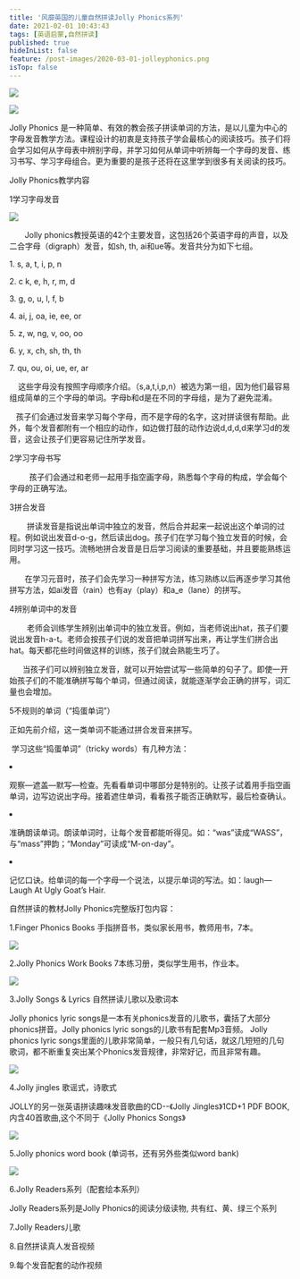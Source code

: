 ```yaml
---
title: '风靡英国的儿童自然拼读Jolly Phonics系列'
date: 2021-02-01 10:43:43
tags: [英语启蒙,自然拼读]
published: true
hideInList: false
feature: /post-images/2020-03-01-jolleyphonics.png
isTop: false
---
```


<p><div>
	<img src="/images/33280-e173658b12de5cc8.png" width="null" height="null" style="width:auto;height:auto;" /><br />
	</div>
</p>
<div>
	<img src="/images/33280-512f4cb06e28ae9c.png" width="null" height="null" style="width:auto;height:auto;" /><br />
	<div>
	</div>
</div>
<p>
	Jolly Phonics 是一种简单、有效的教会孩子拼读单词的方法，是以儿童为中心的字母发音教学方法。课程设计的初衷是支持孩子学会最核心的阅读技巧。孩子们将会学习如何从字母表中辨别字母，并学习如何从单词中听辨每一个字母的发音、练习书写、学习字母组合。更为重要的是孩子还将在这里学到很多有关阅读的技巧。
</p>
<p>
	Jolly Phonics教学内容
</p>
<p>
	1学习字母发音
</p>
<div>
	<img src="/images/33280-3a09de0f9cbed7e7.png" width="null" height="null" style="width:auto;height:auto;" /><br />
	<div>
	</div>
</div>
<p>
	&nbsp; &nbsp; &nbsp; &nbsp;Jolly phonics教授英语的42个主要发音，这包括26个英语字母的声音，以及二合字母（digraph）发音，如sh, th, ai和ue等。发音共分为如下七组。
</p>
<p>
	1. s, a, t, i, p, n
</p>
<p>
	2. c k, e, h, r, m, d
</p>
<p>
	3. g, o, u, l, f, b
</p>
<p>
	4. ai, j, oa, ie, ee, or
</p>
<p>
	5. z, w, ng, v, oo, oo
</p>
<p>
	6. y, x, ch, sh, th, th
</p>
<p>
	7. qu, ou, oi, ue, er, ar
</p>
<p>
	&nbsp; &nbsp; 这些字母没有按照字母顺序介绍。（s,a,t,i,p,n）被选为第一组，因为他们最容易组成简单的三个字母的单词。字母b和d是在不同的字母组，是为了避免混淆。
</p>
<p>
	&nbsp; &nbsp;孩子们会通过发音来学习每个字母，而不是字母的名字，这对拼读很有帮助。此外，每个发音都附有一个相应的动作，如边做打鼓的动作边说d,d,d,d来学习d的发音，这会让孩子们更容易记住所学发音。
</p>
<p>
	2学习字母书写
</p>
<p>
	&nbsp; &nbsp; &nbsp; &nbsp; &nbsp;孩子们会通过和老师一起用手指空画字母，熟悉每个字母的构成，学会每个字母的正确写法。
</p>
<p>
	3拼合发音
</p>
<p>
	&nbsp; &nbsp; &nbsp; &nbsp; 拼读发音是指说出单词中独立的发音，然后合并起来一起说出这个单词的过程。例如说出发音d-o-g，然后读出dog。孩子们在学习每个独立发音的时候，会同时学习这一技巧。流畅地拼合发音是日后学习阅读的重要基础，并且要能熟练运用。
</p>
<p>
	&nbsp;&nbsp;&nbsp;&nbsp;&nbsp;&nbsp;&nbsp;在学习元音时，孩子们会先学习一种拼写方法，练习熟练以后再逐步学习其他拼写方法，如ai发音（rain）也有ay（play）和a_e（lane）的拼写。&nbsp; &nbsp;&nbsp;
</p>
<p>
	4辨别单词中的发音
</p>
<p>
	&nbsp; &nbsp; &nbsp; &nbsp; 老师会训练学生辨别出单词中的独立发音。例如，当老师说出hat，孩子们要说出发音h-a-t。老师会按孩子们说的发音把单词拼写出来，再让学生们拼合出hat。每天都花些时间做这样的训练，孩子们就会熟能生巧了。
</p>
<p>
	&nbsp; &nbsp; &nbsp; 当孩子们可以辨别独立发音，就可以开始尝试写一些简单的句子了。即使一开始孩子们的不能准确拼写每个单词，但通过阅读，就能逐渐学会正确的拼写，词汇量也会增加。
</p>
<p>
	5不规则的单词（“捣蛋单词”）
</p>
<p>
	正如先前介绍，这一类单词不能通过拼合发音来拼写。
</p>
<p>
	&nbsp;学习这些“捣蛋单词”（tricky words）有几种方法：
</p>
<li>
	<p>
		观察—遮盖—默写—检查。先看看单词中哪部分是特别的。让孩子试着用手指空画单词，边写边说出字母。接着遮住单词，看看孩子能否正确默写，最后检查确认。
	</p>
</li>
<li>
	<p>
		准确朗读单词。朗读单词时，让每个发音都能听得见。如：“was”读成“WASS”，与“mass”押韵；“Monday”可读成“M-on-day”。
	</p>
</li>
<li>
	<p>
		记忆口诀。给单词的每一个字母一个说法，以提示单词的写法。如：laugh—Laugh At Ugly Goat’s Hair.
	</p>
</li>
<p>
	自然拼读的教材Jolly Phonics完整版打包内容：
</p>
<p>
	1.Finger Phonics Books 手指拼音书，类似家长用书，教师用书，7本。
</p>
<div>
	<img src="/images/33280-ca767b412c8efcbb.png" width="null" height="null" style="width:auto;height:auto;" /><br />
	<div>
	</div>
</div>
<p>
	2.Jolly Phonics Work Books 7本练习册，类似学生用书，作业本。
</p>
<div>
	<img src="/images/33280-05e8b453a30f13af.png" width="null" height="null" style="width:auto;height:auto;" /><br />
	<div>
	</div>
</div>
<p>
	3.Jolly Songs &amp;&nbsp;Lyrics 自然拼读儿歌以及歌词本
</p>
<p>
	Jolly phonics lyric songs是一本有关phonics发音的儿歌书，囊括了大部分phonics拼音。Jolly phonics lyric songs的儿歌书有配套Mp3音频。&nbsp;Jolly phonics lyric songs里面的儿歌非常简单，一般只有几句话，就这几短短的几句歌词，都不断重复突出某个Phonics发音规律，非常好记，而且非常有趣。
</p>
<div>
	<img src="/images/33280-f5fe817d3195e0b0.png" width="null" height="null" style="width:auto;height:auto;" /><br />
	<div>
	</div>
</div>
<p>
	4.Jolly jingles 歌谣式，诗歌式
</p>
<p>
	JOLLY的另一张英语拼读趣味发音歌曲的CD--《Jolly Jingles》1CD+1 PDF BOOK, 内含40首歌曲,这个不同于《Jolly Phonics Songs》
</p>
<div>
	<img src="/images/33280-6380c29d0f5d7a8f.png" width="null" height="null" style="width:auto;height:auto;" /><br />
	<div>
	</div>
</div>
<p>
	5.Jolly phonics word book (单词书，还有另外些类似word bank)
</p>
<div>
	<img src="/images/33280-7a5bb40efc3e633d.png" width="null" height="null" style="width:auto;height:auto;" /><br />
	<div>
	</div>
</div>
<p>
	6.Jolly Readers系列（配套绘本系列）
</p>
<p>
	Jolly Readers系列是Jolly Phonics的阅读分级读物, 共有红、黄、绿三个系列
</p>
<p>
	7.Jolly Readers儿歌
</p>
<p>
	8.自然拼读真人发音视频
</p>
<p>
	9.每个发音配套的动作视频
</p>
